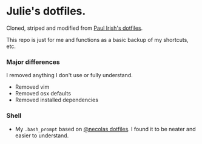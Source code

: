 # Julie's dotfiles.

Cloned, striped and modified from [Paul Irish's dotfiles](https://github.com/paulirish/dotfiles/).

This repo is just for me and functions as a basic backup of my shortcuts, etc.

### Major differences
I removed anything I don't use or fully understand.
  * Removed vim
  * Removed osx defaults
  * Removed installed dependencies

### Shell
  * My `.bash_prompt` based on [@necolas dotfiles](https://github.com/necolas/dotfiles/blob/master/bash/bash_prompt). I found it to be neater and easier to understand.

